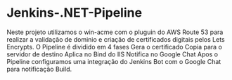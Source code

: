 # Jenkins-.NET-Pipeline
Neste projeto utilizamos o win-acme com o pluguin do AWS Route 53 para realizar a validação de dominio e criação de certificados digitais pelos Lets Encrypts.
O Pipeline é dividido em 4 fases 
  Gera o certificado
  Copia para o servidor de destino
  Aplica no Bind do IIS
  Notifica no Google Chat
Apos o Pipeline configuramos uma integração do Jenkins Bot com o Google Chat para notificação Build.
